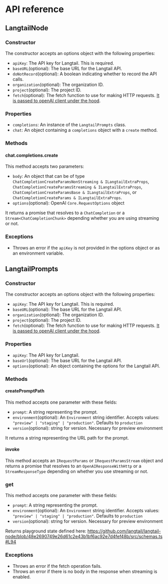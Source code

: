 # API reference

## LangtailNode

### Constructor

The constructor accepts an options object with the following properties:

- `apiKey`: The API key for Langtail. This is required.
- `baseURL`(optional): The base URL for the Langtail API.
- `doNotRecord`(optional): A boolean indicating whether to record the API calls.
- `organization`(optional): The organization ID.
- `project`(optional): The project ID.
- `fetch`(optional): The fetch function to use for making HTTP requests. [It is passed to openAI client under the hood](https://github.com/openai/openai-node?tab=readme-ov-file#customizing-the-fetch-client).

### Properties

- `completions`: An instance of the `LangtailPrompts` class.
- `chat`: An object containing a `completions` object with a `create` method.

### Methods

#### chat.completions.create

This method accepts two parameters:

- `body`: An object that can be of type `ChatCompletionCreateParamsNonStreaming & ILangtailExtraProps`, `ChatCompletionCreateParamsStreaming & ILangtailExtraProps`, `ChatCompletionCreateParamsBase & ILangtailExtraProps`, or `ChatCompletionCreateParams & ILangtailExtraProps`.
- `options`(optional): OpenAI `Core.RequestOptions` object

It returns a promise that resolves to a `ChatCompletion` or a `Stream<ChatCompletionChunk>` depending whether you are using streaming or not.

### Exceptions

- Throws an error if the `apiKey` is not provided in the options object or as an environment variable.

## LangtailPrompts

### Constructor

The constructor accepts an options object with the following properties:

- `apiKey`: The API key for Langtail. This is required.
- `baseURL`(optional): The base URL for the Langtail API.
- `organization`(optional): The organization ID.
- `project`(optional): The project ID.
- `fetch`(optional): The fetch function to use for making HTTP requests. [It is passed to openAI client under the hood](https://github.com/openai/openai-node?tab=readme-ov-file#customizing-the-fetch-client).

### Properties

- `apiKey`: The API key for Langtail.
- `baseUrl`(optional): The base URL for the Langtail API.
- `options`(optional): An object containing the options for the Langtail API.

### Methods

#### createPromptPath

This method accepts one parameter with these fields:

- `prompt`: A string representing the prompt.
- `environment`(optional): An `Environment` string identifier. Accepts values: `"preview" | "staging" | "production"`. Defaults to `production`
- `version`(optional): string for version. Necessary for preview environment

It returns a string representing the URL path for the prompt.

#### invoke

This method accepts an `IRequestParams` or `IRequestParamsStream` object and returns a promise that resolves to an `OpenAIResponseWithHttp` or a `StreamResponseType` depending on whether you use streaming or not.

### get

This method accepts one parameter with these fields:

- `prompt`: A string representing the prompt.
- `environment`(optional): An `Environment` string identifier. Accepts values: `"preview" | "staging" | "production"`. Defaults to `production`
- `version`(optional): string for version. Necessary for preview environment

Returns playground state defined here: https://github.com/langtail/langtail-node/blob/48e2690749e26d61c2e43b1bf6ac92e7d4fef48b/src/schemas.ts#L94

### Exceptions

- Throws an error if the fetch operation fails.
- Throws an error if there is no body in the response when streaming is enabled.
